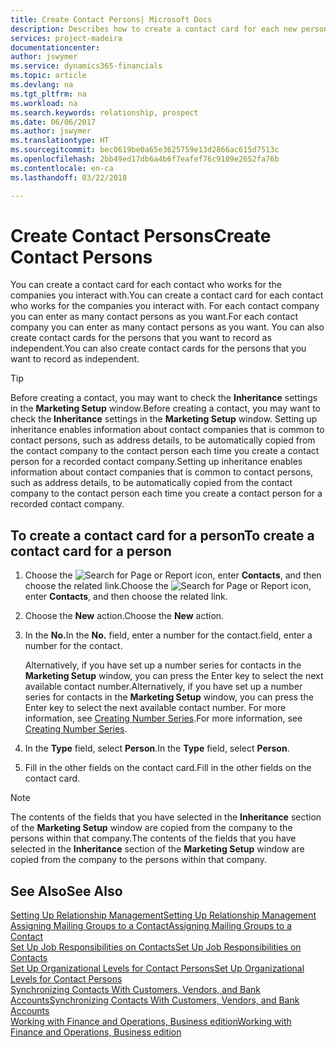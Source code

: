 ```yaml
---
title: Create Contact Persons| Microsoft Docs
description: Describes how to create a contact card for each new person or prospect you interact with or have a business relationship with.
services: project-madeira
documentationcenter: 
author: jswymer
ms.service: dynamics365-financials
ms.topic: article
ms.devlang: na
ms.tgt_pltfrm: na
ms.workload: na
ms.search.keywords: relationship, prospect
ms.date: 06/06/2017
ms.author: jswymer
ms.translationtype: HT
ms.sourcegitcommit: bec0619be0a65e3625759e13d2866ac615d7513c
ms.openlocfilehash: 2bb49ed17db6a4b6f7eafef76c9109e2652fa76b
ms.contentlocale: en-ca
ms.lasthandoff: 03/22/2018

---
```

# <a name="create-contact-persons"></a><span data-ttu-id="3bdac-103">Create Contact Persons</span><span class="sxs-lookup"><span data-stu-id="3bdac-103">Create Contact Persons</span></span>
<span data-ttu-id="3bdac-104">You can create a contact card for each contact who works for the companies you interact with.</span><span class="sxs-lookup"><span data-stu-id="3bdac-104">You can create a contact card for each contact who works for the companies you interact with.</span></span> <span data-ttu-id="3bdac-105">For each contact company you can enter as many contact persons as you want.</span><span class="sxs-lookup"><span data-stu-id="3bdac-105">For each contact company you can enter as many contact persons as you want.</span></span> <span data-ttu-id="3bdac-106">You can also create contact cards for the persons that you want to record as independent.</span><span class="sxs-lookup"><span data-stu-id="3bdac-106">You can also create contact cards for the persons that you want to record as independent.</span></span>

> [!TIP]  
>   <span data-ttu-id="3bdac-107">Before creating a contact, you may want to check the **Inheritance** settings in the **Marketing Setup** window.</span><span class="sxs-lookup"><span data-stu-id="3bdac-107">Before creating a contact, you may want to check the **Inheritance** settings in the **Marketing Setup** window.</span></span> <span data-ttu-id="3bdac-108">Setting up inheritance enables information about contact companies that is common to contact persons, such as address details, to be automatically copied from the contact company to the contact person each time you create a contact person for a recorded contact company.</span><span class="sxs-lookup"><span data-stu-id="3bdac-108">Setting up inheritance enables information about contact companies that is common to contact persons, such as address details, to be automatically copied from the contact company to the contact person each time you create a contact person for a recorded contact company.</span></span>

## <a name="to-create-a-contact-card-for-a-person"></a><span data-ttu-id="3bdac-109">To create a contact card for a person</span><span class="sxs-lookup"><span data-stu-id="3bdac-109">To create a contact card for a person</span></span>
1. <span data-ttu-id="3bdac-110">Choose the ![Search for Page or Report](media/ui-search/search_small.png "Search for Page or Report icon") icon, enter **Contacts**, and then choose the related link.</span><span class="sxs-lookup"><span data-stu-id="3bdac-110">Choose the ![Search for Page or Report](media/ui-search/search_small.png "Search for Page or Report icon") icon, enter **Contacts**, and then choose the related link.</span></span>
2. <span data-ttu-id="3bdac-111">Choose the **New** action.</span><span class="sxs-lookup"><span data-stu-id="3bdac-111">Choose the **New** action.</span></span>
3. <span data-ttu-id="3bdac-112">In the **No.**</span><span class="sxs-lookup"><span data-stu-id="3bdac-112">In the **No.**</span></span> <span data-ttu-id="3bdac-113">field, enter a number for the contact.</span><span class="sxs-lookup"><span data-stu-id="3bdac-113">field, enter a number for the contact.</span></span>

    <span data-ttu-id="3bdac-114">Alternatively, if you have set up a number series for contacts in the **Marketing Setup** window, you can press the Enter key to select the next available contact number.</span><span class="sxs-lookup"><span data-stu-id="3bdac-114">Alternatively, if you have set up a number series for contacts in the **Marketing Setup** window, you can press the Enter key to select the next available contact number.</span></span> <span data-ttu-id="3bdac-115">For more information, see [Creating Number Series](ui-create-number-series.md).</span><span class="sxs-lookup"><span data-stu-id="3bdac-115">For more information, see [Creating Number Series](ui-create-number-series.md).</span></span>
4. <span data-ttu-id="3bdac-116">In the **Type** field, select **Person**.</span><span class="sxs-lookup"><span data-stu-id="3bdac-116">In the **Type** field, select **Person**.</span></span>
5. <span data-ttu-id="3bdac-117">Fill in the other fields on the contact card.</span><span class="sxs-lookup"><span data-stu-id="3bdac-117">Fill in the other fields on the contact card.</span></span>

> [!NOTE]  
>   <span data-ttu-id="3bdac-118">The contents of the fields that you have selected in the **Inheritance** section of the **Marketing Setup** window are copied from the company to the persons within that company.</span><span class="sxs-lookup"><span data-stu-id="3bdac-118">The contents of the fields that you have selected in the **Inheritance** section of the **Marketing Setup** window are copied from the company to the persons within that company.</span></span>

## <a name="see-also"></a><span data-ttu-id="3bdac-119">See Also</span><span class="sxs-lookup"><span data-stu-id="3bdac-119">See Also</span></span>
[<span data-ttu-id="3bdac-120">Setting Up Relationship Management</span><span class="sxs-lookup"><span data-stu-id="3bdac-120">Setting Up Relationship Management</span></span>](marketing-setup-marketing.md)  
[<span data-ttu-id="3bdac-121">Assigning Mailing Groups to a Contact</span><span class="sxs-lookup"><span data-stu-id="3bdac-121">Assigning Mailing Groups to a Contact</span></span>](marketing-mailing-groups.md#AssignMailGroupContact)  
[<span data-ttu-id="3bdac-122">Set Up Job Responsibilities on Contacts</span><span class="sxs-lookup"><span data-stu-id="3bdac-122">Set Up Job Responsibilities on Contacts</span></span>](marketing-job-responsibilities.md)  
[<span data-ttu-id="3bdac-123">Set Up Organizational Levels for Contact Persons</span><span class="sxs-lookup"><span data-stu-id="3bdac-123">Set Up Organizational Levels for Contact Persons</span></span>](marketing-organizational-levels.md)  
[<span data-ttu-id="3bdac-124">Synchronizing Contacts With Customers, Vendors, and Bank Accounts</span><span class="sxs-lookup"><span data-stu-id="3bdac-124">Synchronizing Contacts With Customers, Vendors, and Bank Accounts</span></span>](marketing-synchronize-contacts-customers-vendors-bank-accounts.md)  
[<span data-ttu-id="3bdac-125">Working with Finance and Operations, Business edition</span><span class="sxs-lookup"><span data-stu-id="3bdac-125">Working with Finance and Operations, Business edition</span></span>](ui-work-product.md)  

